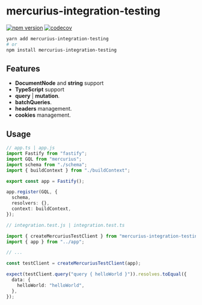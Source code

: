 # mercurius-integration-testing

[![npm version](https://badge.fury.io/js/mercurius-integration-testing.svg)](https://badge.fury.io/js/mercurius-integration-testing) [![codecov](https://codecov.io/gh/PabloSzx/mercurius-integration-testing/branch/master/graph/badge.svg)](https://codecov.io/gh/PabloSzx/mercurius-integration-testing)

```sh
yarn add mercurius-integration-testing
# or
npm install mercurius-integration-testing
```

## Features

- **DocumentNode** and **string** support
- **TypeScript** support
- **query** | **mutation**.
- **batchQueries**.
- **headers** management.
- **cookies** management.

## Usage

```ts
// app.ts | app.js
import Fastify from "fastify";
import GQL from "mercurius";
import schema from "./schema";
import { buildContext } from "./buildContext";

export const app = Fastify();

app.register(GQL, {
  schema,
  resolvers: {},
  context: buildContext,
});
```

```ts
// integration.test.js | integration.test.ts

import { createMercuriusTestClient } from "mercurius-integration-testing";
import { app } from "../app";

// ...

const testClient = createMercuriusTestClient(app);

expect(testClient.query("query { helloWorld }")).resolves.toEqual({
  data: {
    helloWorld: "helloWorld",
  },
});
```
